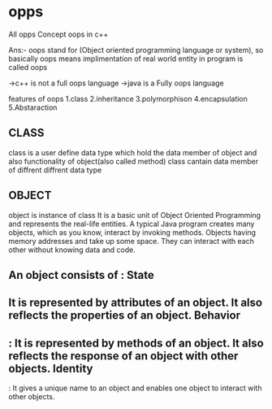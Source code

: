 # opps
All opps Concept
oops in c++

Ans:- oops stand for (Object oriented programming language or system), so basically oops means implimentation of real world entity in program is called oops

->c++ is not a full oops language 
->java is a Fully oops language 

features of oops
1.class
2.inheritance 
3.polymorphison
4.encapsulation
5.Abstaraction

CLASS
-----
class is a user define data type which hold the data member of object and also functionality of object(also called method)
class cantain data member of diffrent diffrent data type

OBJECT
------
object is instance of class
It is a basic unit of Object Oriented Programming and represents the real-life entities.  A typical Java program creates many objects, which as you know, interact by invoking methods.
Objects having memory addresses and take up some space. They can interact with each other without knowing data and code.

An object consists of :
State
-----
It is represented by attributes of an object. It also reflects the properties of an object.
Behavior
--------
: It is represented by methods of an object. It also reflects the response of an object with other objects.
Identity
--------
: It gives a unique name to an object and enables one object to interact with other objects.




